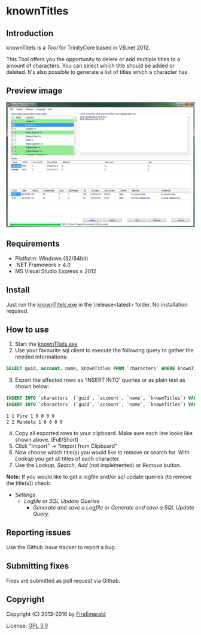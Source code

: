 ﻿# knownTitles

## Introduction

knownTitels is a *Tool* for TrinityCore based in VB.net 2012.

This Tool offers you the opportunity to delete or add multiple titles to a amount of characters.
You can select which title should be added or deleted. It's also possible to generate a list of titles which a character has.


## Preview image

![preview](/img/preview.jpg)


## Requirements

+ Platform: Windows (32/64bit)
+ .NET Framework ≥ 4.0
+ MS Visual Studio Express ≥ 2012


## Install

Just run the [knownTitels.exe](https://github.com/FireEmerald/knownTitles/raw/master/release/knownTitles.exe) in the \release\<latest> folder.
No installation required.


## How to use

1. Start the [knownTitels.exe](https://github.com/FireEmerald/knownTitles/raw/master/release/knownTitles.exe)
2. Use your favourite sql client to execute the following query to gather the needed informations:
  ```sql
  SELECT guid, account, name, knownTitles FROM `characters` WHERE knownTitles != '0 0 0 0 0 0 ';
  ```

3. Export the affected rows as 'INSERT INTO' queries or as plain text as shown below:
  ```sql
  INSERT INTO `characters` (`guid`, `account`, `name`, `knownTitles`) VALUES (1, 1, 'Fire', '1 0 0 0 0 0 ');
  INSERT INTO `characters` (`guid`, `account`, `name`, `knownTitles`) VALUES (2, 2, 'Mandele', '1 0 0 0 0 0 ');
  ```
  ```
  1 1 Fire 1 0 0 0 0
  2 2 Mandele 1 0 0 0 0
  ```

4. Copy all exported rows to your clipboard. Make sure each line looks like shown above. (Full/Short)
5. Click "Import" -> "Import from Clipboard"
6. Now choose which title(s) you would like to remove or search for. With *Lookup* you get all titles of each character.
7. Use the *Lookup*, *Search*, *Add* (not implemented) or *Remove* button.

**Note:** If you would like to get a logfile and/or sql update queries (to remove the title(s)) check:
* *Settings*
  * *Logfile* or *SQL Update Queries*
    * *Generate and save a Logfile* or *Generate and save a SQL Update Query*.


## Reporting issues

Use the Github Issue tracker to report a bug.


## Submitting fixes

Fixes are submitted as pull request via Github.


## Copyright

Copyright (C) 2013-2016 by [FireEmerald](https://github.com/FireEmerald)

License: [GPL 3.0](/LICENSE)
